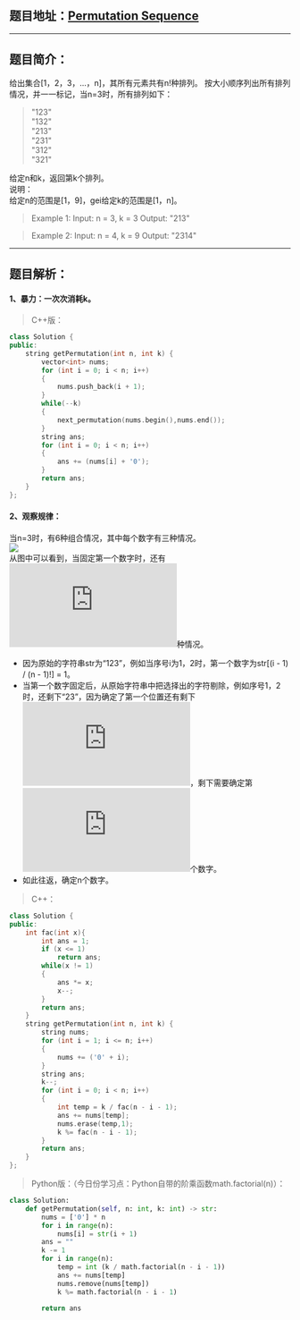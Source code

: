## 题目地址：[Permutation Sequence](https://leetcode.com/problems/permutation-sequence/)
---
## 题目简介：
给出集合[1，2，3，...，n]，其所有元素共有n!种排列。
按大小顺序列出所有排列情况，并一一标记，当n=3时，所有排列如下：
> "123"   
> "132"   
> "213"   
> "231"    
> "312"   
> "321"   

给定n和k，返回第k个排列。   
说明：    
给定n的范围是[1，9]，gei给定k的范围是[1，n]。   

> Example 1:
> Input: n = 3, k = 3
> Output: "213"

> Example 2:
> Input: n = 4, k = 9
> Output: "2314"
---
## 题目解析：    
#### 1、暴力：一次次消耗k。
> C++版：
```c++
class Solution {
public:
    string getPermutation(int n, int k) {
        vector<int> nums;
        for (int i = 0; i < n; i++)
        {
            nums.push_back(i + 1);
        }
        while(--k)
        {
            next_permutation(nums.begin(),nums.end());
        }
        string ans;
        for (int i = 0; i < n; i++)
        {
            ans += (nums[i] + '0');
        }
        return ans;
    }
};
```
#### 2、观察规律：    
当n=3时，有6种组合情况，其中每个数字有三种情况。   
![](https://img-blog.csdnimg.cn/20190412091230996.png)     
从图中可以看到，当固定第一个数字时，还有![](https://private.codecogs.com/gif.latex?%5Cleft%20%28%203-1%20%5Cright%20%29%21%3D2)种情况。
+ 因为原始的字符串str为“123”，例如当序号i为1，2时，第一个数字为str[(i - 1) / (n - 1)!] = 1。
+ 当第一个数字固定后，从原始字符串中把选择出的字符剔除，例如序号1，2时，还剩下“23”，因为确定了第一个位置还有剩下![](https://private.codecogs.com/gif.latex?%5Cleft%20%28%203-1%20%5Cright%20%29%21%3D2)，剩下需要确定第![](https://private.codecogs.com/gif.latex?k%20%5C%25%20%28n%20-%201%29%21)个数字。
+ 如此往返，确定n个数字。
>C++：
```c++
class Solution {
public:
    int fac(int x){
        int ans = 1;
        if (x <= 1)
            return ans;
        while(x != 1)
        {
            ans *= x;
            x--;
        }
        return ans;
    }
    string getPermutation(int n, int k) {
        string nums;
        for (int i = 1; i <= n; i++)
        {
            nums += ('0' + i);
        }
        string ans;
        k--;
        for (int i = 0; i < n; i++)
        {
            int temp = k / fac(n - i - 1);
            ans += nums[temp];
            nums.erase(temp,1);
            k %= fac(n - i - 1);
        }
        return ans;
    }
};
```
> Python版：（今日份学习点：Python自带的阶乘函数math.factorial(n)）：

```python
class Solution:
    def getPermutation(self, n: int, k: int) -> str:
        nums = ['0'] * n
        for i in range(n):
            nums[i] = str(i + 1)
        ans = ""
        k -= 1
        for i in range(n):
            temp = int (k / math.factorial(n - i - 1))
            ans += nums[temp]
            nums.remove(nums[temp])
            k %= math.factorial(n - i - 1)
            
        return ans
```
